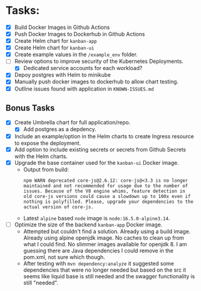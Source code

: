 # Tasks:
- [x] Build Docker Images in Github Actions
- [x] Push Docker Images to Dockerhub in Github Actions
- [x] Create Helm chart for `kanban-app`
- [x] Create Helm chart for `kanban-ui`
- [x] Create example values in the `/example_env` folder.
- [ ] Review options to improve security of the Kubernetes Deployments.
  - [x] Dedicated service accounts for each workload?
- [x] Depoy postgres with Helm to minikube
- [x] Manually push docker images to dockerhub to allow chart testing.
- [x] Outline issues found with application in `KNOWN-ISSUES.md`
## Bonus Tasks
- [x] Create Umbrella chart for full application/repo.
  - [x] Add postgres as a depdency.
- [x] Include an example/option in the Helm charts to create Ingress resource to expose the deployment.
- [x] Add option to include existing secrets or secrets from Github Secrets with the Helm charts.
- [x] Upgrade the base container used for the `kanban-ui` Docker image.
  - Output from build:
    ```
    npm WARN deprecated core-js@2.6.12: core-js@<3.3 is no longer maintained and not recommended for usage due to the number of issues. Because of the V8 engine whims, feature detection in old core-js versions could cause a slowdown up to 100x even if nothing is polyfilled. Please, upgrade your dependencies to the actual version of core-js.
    ```
  - Latest `alpine` based `node` image is `node:16.5.0-alpine3.14`.
- [ ] Optimize the size of the backend `kanban-app` Docker image.
  - Attempted but couldn't find a solution. Already using a build image. Already using alpine openjdk image. No caches to clean up from what I could find. No slimmer images available for openjdk 8. I am guessing there are Java dependencies I could remove in the pom.xml, not sure which though.
  - After testing with `mvn dependency:analyze` it suggested some dependencies that were no longer needed but based on the src it seems like liquid base is still needed and the swagger functionality is still "needed".
